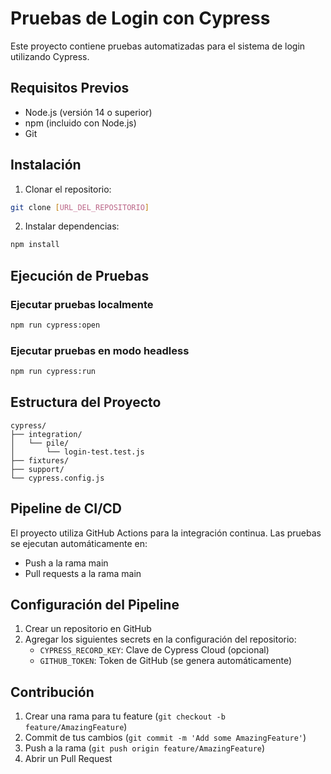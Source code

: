 # Pruebas de Login con Cypress

Este proyecto contiene pruebas automatizadas para el sistema de login utilizando Cypress.

## Requisitos Previos

- Node.js (versión 14 o superior)
- npm (incluido con Node.js)
- Git

## Instalación

1. Clonar el repositorio:
```bash
git clone [URL_DEL_REPOSITORIO]
```

2. Instalar dependencias:
```bash
npm install
```

## Ejecución de Pruebas

### Ejecutar pruebas localmente
```bash
npm run cypress:open
```

### Ejecutar pruebas en modo headless
```bash
npm run cypress:run
```

## Estructura del Proyecto

```
cypress/
├── integration/
│   └── pile/
│       └── login-test.test.js
├── fixtures/
├── support/
└── cypress.config.js
```

## Pipeline de CI/CD

El proyecto utiliza GitHub Actions para la integración continua. Las pruebas se ejecutan automáticamente en:
- Push a la rama main
- Pull requests a la rama main

## Configuración del Pipeline

1. Crear un repositorio en GitHub
2. Agregar los siguientes secrets en la configuración del repositorio:
   - `CYPRESS_RECORD_KEY`: Clave de Cypress Cloud (opcional)
   - `GITHUB_TOKEN`: Token de GitHub (se genera automáticamente)

## Contribución

1. Crear una rama para tu feature (`git checkout -b feature/AmazingFeature`)
2. Commit de tus cambios (`git commit -m 'Add some AmazingFeature'`)
3. Push a la rama (`git push origin feature/AmazingFeature`)
4. Abrir un Pull Request 